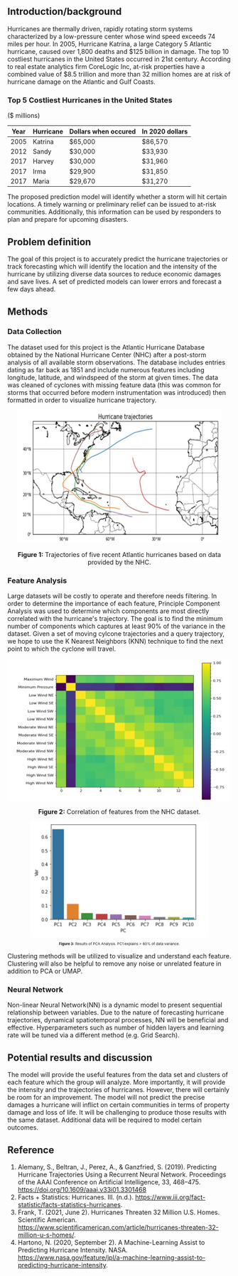 ## Introduction/background
Hurricanes are thermally driven, rapidly rotating storm systems characterized by a low-pressure center whose wind speed exceeds 74 miles per hour. In 2005, Hurricane Katrina, a large Category 5 Atlantic hurricane, caused over 1,800 deaths and $125 billion in damage. The top 10 costliest hurricanes in the United States occurred in 21st century. According to real estate analytics firm CoreLogic Inc, at-risk properties have a combined value of $8.5 trillion and more than 32 million homes are at risk of hurricane damage on the Atlantic and Gulf Coasts.

### Top 5 Costliest Hurricanes in the United States
($ millions)

|Year|Hurricane|Dollars when occured|In 2020 dollars|
|----|---------|--------------------|---------------|
|2005| Katrina |       $65,000      |    $86,570    |
|2012| Sandy   |       $30,000      |    $33,930    |
|2017| Harvey  |       $30,000      |    $31,960    |
|2017| Irma    |       $29,900      |    $31,850    |
|2017| Maria   |       $29,670      |    $31,270    |

The proposed prediction model will identify whether a storm will hit certain locations. A timely warning or preliminary relief can be issued to at-risk communities. Additionally, this information can be used by responders to plan and prepare for upcoming disasters.

## Problem definition
The goal of this project is to accurately predict the hurricane trajectories or track forecasting which will identify the location and the intensity of the hurricane by utilizing diverse data sources to reduce economic damages and save lives. A set of predicted models can lower errors and forecast a few days ahead.

## Methods
### Data Collection
The dataset used for this project is the Atlantic Hurricane Database obtained by the National Hurricane Center (NHC) after a post-storm analysis of all available storm observations. The database includes entries dating as far back as 1851 and include numerous features including longitude, latitude, and windspeed of the storm at given times. The data was cleaned of cyclones with missing feature data (this was common for storms that occurred before modern instrumentation was introduced) then formatted in order to visualize hurricane trajectory.

<p align="center">
  <img width="460" height="300" src="/hurricane_trajectories.jpg">
</p>
<p align="center", font=8pt>
  <b>Figure 1:</b> Trajectories of five recent Atlantic hurricanes based on data provided by the NHC.
</p>

### Feature Analysis
Large datasets will be costly to operate and therefore needs filtering. In order to determine the importance of each feature, Principle Component Analysis was used to determine which components are most directly correlated with the hurricane's trajectory. The goal is to find the minimum number of components which captures at least 90% of the variance in the dataset. Given a set of moving cylcone trajectories and a query trajectory, we hope to use the K Nearest Neighbors (KNN) technique to find the next point to which the cyclone will travel. 

<p align="center", style="font-size:8px">
  <img width="500" height="320" src="/corr_features.jpg"> 
</p>
<p align="center", font=8px>
  <b>Figure 2:</b> Correlation of features from the NHC dataset.
</p>

<p align="center", style="font-size:8px">
  <img width="400" height="260" src="/pca_analysis.jpg"> 
</p>
<p align="center", style="font-size:8px">
  <b>Figure 3:</b> Results of PCA Analysis. PC1 explains > 60% of data variance.
</p>

Clustering methods will be utilized to visualize and understand each feature. Clustering will also be helpful to remove any noise or unrelated feature in addition to PCA or UMAP.

### Neural Network
Non-linear Neural Network(NN) is a dynamic model to present sequential relationship between variables. Due to the nature of forecasting hurricane trajectories, dynamical spatiotemporal processes, NN will be beneficial and effective. Hyperparameters such as number of hidden layers and learning rate will be tuned via a different method (e.g. Grid Search).

## Potential results and discussion
The model will provide the useful features from the data set and clusters of each feature which the group will analyze. More importantly, it will provide the intensity and the trajectories of hurricanes. However, there will certainly be room for an improvement. The model will not predict the precise damages a hurricane will inflict on certain communities in terms of property damage and loss of life. It will be challenging to produce those results with the same dataset. Additional data will be required to model certain outcomes.

## Reference
1. Alemany, S., Beltran, J., Perez, A., &amp; Ganzfried, S. (2019). Predicting Hurricane Trajectories Using a Recurrent Neural Network. Proceedings of the AAAI Conference on Artificial Intelligence, 33, 468–475. https://doi.org/10.1609/aaai.v33i01.3301468 
2. Facts + Statistics: Hurricanes. III. (n.d.). https://www.iii.org/fact-statistic/facts-statistics-hurricanes.
3. Frank, T. (2021, June 2). Hurricanes Threaten 32 Million U.S. Homes. Scientific American. https://www.scientificamerican.com/article/hurricanes-threaten-32-million-u-s-homes/.
4. Hartono, N. (2020, September 2). A Machine-Learning Assist to Predicting Hurricane Intensity. NASA. https://www.nasa.gov/feature/jpl/a-machine-learning-assist-to-predicting-hurricane-intensity.
